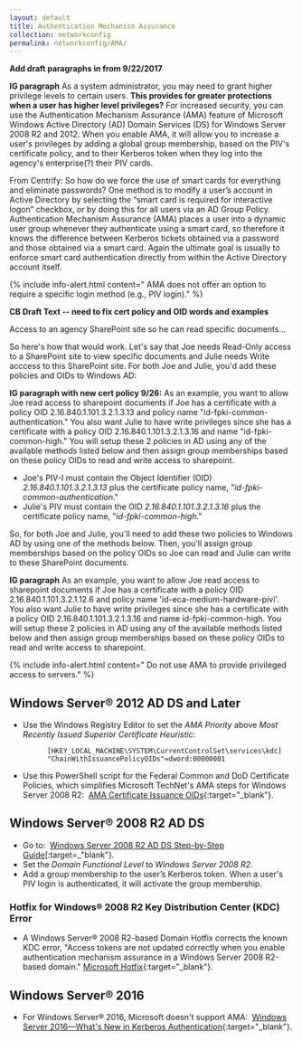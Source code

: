 ```yaml
---
layout: default
title: Authentication Mechanism Assurance
collection: networkconfig
permalink: networkconfig/AMA/
---
```

**Add draft paragraphs in from 9/22/2017**

**IG paragraph** As a system administrator, you may need to grant higher privilege levels to certain users. **This provides for greater protections when a user has higher level privileges?** For increased security, you can use the Authentication Mechanism Assurance (AMA) feature of Microsoft Windows Active Directory (AD) Domain Services (DS) for Windows Server 2008 R2 and 2012. When you enable AMA, it will allow you to increase a user's privileges by adding a global group membership, based on the PIV's certificate policy, and to their Kerberos token when they log into the agency's enterprise(?) their PIV cards.

From Centrify:  So how do we force the use of smart cards for everything and eliminate passwords?  One method is to modify a user’s account in Active Directory by selecting the “smart card is required for interactive logon” checkbox, or by doing this for all users via an AD Group Policy.  
Authentication Mechanism Assurance (AMA) places a user into a dynamic user group whenever they authenticate using a smart card, so therefore it knows the difference between Kerberos tickets obtained via a password and those obtained via a smart card.  Again the ultimate goal is usually to enforce smart card authentication directly from within the Active Directory account itself.


{% include info-alert.html content=" AMA does not offer an option to require a specific login method (e.g., PIV login)." %}

**CB Draft Text -- need to fix cert policy and OID words and examples**

Access to an agency SharePoint site so he can read specific documents...

So here's how that would work. Let's say that Joe needs Read-Only access to a SharePoint site to view specific documents and Julie needs Write acccess to this SharePoint site. For both Joe and Julie, you'd add these policies and OIDs to Windows AD:

**IG paragraph with new cert policy 9/26:** As an example, you want to allow Joe read access to sharepoint documents if Joe has a certificate with a policy OID 2.16.840.1.101.3.2.1.3.13 and policy name "id-fpki-common-authentication." You also want Julie to have write privileges since she has a certificate with a policy OID 2.16.840.1.101.3.2.1.3.16 and name "id-fpki-common-high." You will setup these 2 policies in AD using any of the available methods listed below and then assign group memberships based on these policy OIDs to read and write access to sharepoint.

* Joe's PIV-I must contain the Object Identifier (OID) _2.16.840.1.101.3.2.1.3.13_ plus the certificate policy name, "_id-fpki-common-authentication_."
* Julie's PIV must contain the OID _2.16.840.1.101.3.2.1.3.16_ plus the certificate policy name, "_id-fpki-common-high_." 

So, for both Joe and Julie, you'll need to add<!--add?--> these two policies to Windows AD by using one of the methods below. Then, you'll assign group memberships based on the policy OIDs so Joe can read and Julie can write to these SharePoint documents.<!--Where is SharePoint located? Does it matter? Cloud, https website, shared drive?-->

**IG paragraph** As an example, you want to allow Joe read access to sharepoint documents if Joe has a certificate with a policy OID 2.16.840.1.101.3.2.1.12.6 and policy name 'id-eca-medium-hardware-pivi'. You also want Julie to have write privileges since she has a certificate with a policy OID 2.16.840.1.101.3.2.1.3.16 and name id-fpki-common-high. You will setup these 2 policies in AD using any of the available methods listed below and then assign group memberships based on these policy OIDs to read and write access to sharepoint.

{% include info-alert.html content=" Do not use AMA to provide privileged access to servers." %}

## Windows Server® 2012 AD DS and Later

* Use the Windows Registry Editor to set the _AMA Priority_ above _Most Recently Issued Superior Certificate Heuristic_:

            [HKEY_LOCAL_MACHINE\SYSTEM\CurrentControlSet\services\kdc]
            "ChainWithIssuancePolicyOIDs"=dword:00000001

* Use this PowerShell script for the Federal Common and DoD Certificate Policies, which simplifies Microsoft TechNet's AMA steps for Windows Server 2008 R2:&nbsp;&nbsp;[AMA Certificate Issuance OIDs](https://github.com/GSA/ficam-scripts/tree/auth-mech-assurance/_AMA){:target="_blank"}. <!--This link will change after the pull request is merged with staging.  "C.S.' stated "TechNet article for Windows Server 2012" was wrong. I can find no such TechNet article for Windows Server 2012. The only TechNet article about AMA is for Windows Server 2008 R2, after extensive searching. Does the TechNet Windows Server 2008 R2 article apply also to Windows Server 2012? Maybe the only difference in AMA implementation between 2012 and 2008 R2 is that 2008 R2 requires the KDC Patch and MS fixed this for 2012...?-->

## Windows Server® 2008 R2 AD DS

* Go to:&nbsp;&nbsp;[Windows Server 2008 R2 AD DS Step-by-Step Guide](https://technet.microsoft.com/en-us/library/dd378897(v=WS.10).aspx)[:target=_"blank"}.
* Set the _Domain Functional Level_ to _Windows Server 2008 R2_.
* Add a group membership to the user’s Kerberos token. When a user's PIV login is authenticated, it will activate the group membership.

### Hotfix for Windows® 2008 R2 Key Distribution Center (KDC) Error

* A Windows Server® 2008 R2-based Domain Hotfix corrects the known KDC error, "Access tokens are not updated correctly when you enable authentication mechanism assurance in a Windows Server 2008 R2-based domain." [Microsoft Hotfix](https://support.microsoft.com/en-us/help/2771254/access-tokens-are-not-updated-correctly-when-you-enable-authentication){:target="_blank"}. 

## Windows Server® 2016

* For Windows Server® 2016, Microsoft doesn't support AMA:&nbsp;&nbsp;[Windows Server 2016&mdash;What's New in Kerberos Authentication](https://docs.microsoft.com/en-us/windows-server/security/kerberos/whats-new-in-kerberos-authentication){:target="_blank"}. 
